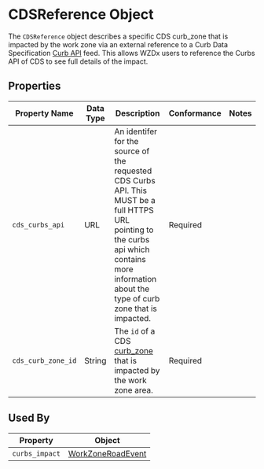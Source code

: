 # CDSReference Object
The `CDSReference` object describes a specific CDS curb_zone that is impacted by the work zone via an external reference to a Curb Data Specification [Curb API](https://github.com/openmobilityfoundation/curb-data-specification/tree/main/curbs#curb-data-specification-curbs-api) feed. This allows WZDx users to reference the Curbs API of CDS to see full details of the impact.

## Properties
Property Name | Data Type | Description | Conformance | Notes
--- | --- | --- | --- | ---
`cds_curbs_api` | URL | An identifer for the source of the requested CDS Curbs API. This MUST be a full HTTPS URL pointing to the curbs api which contains more information about the type of curb zone that is impacted. | Required | 
`cds_curb_zone_id` | String | The `id` of a CDS [curb_zone](/https://github.com/openmobilityfoundation/curb-data-specification/tree/main/curbs#curb-zone) that is impacted by the work zone area. | Required |

## Used By
Property | Object
--- | ---
`curbs_impact` | [WorkZoneRoadEvent](/spec-content/objects/WorkZoneRoadEvent.md)
